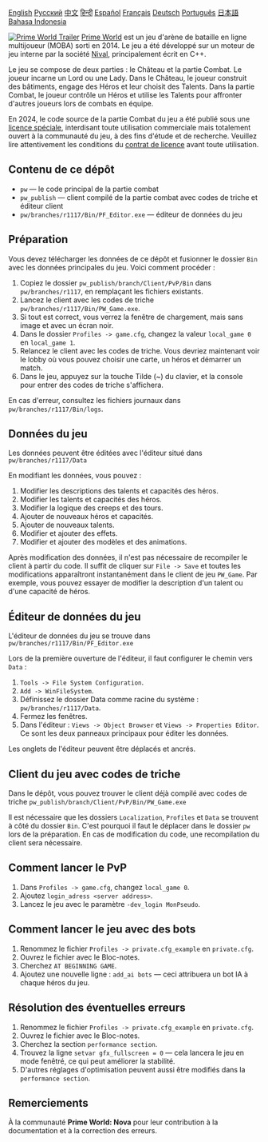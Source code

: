 [English](README.md)        [Русский](README_Russian.md)        [中文](README_Chinese.md)        [हिन्दी](README_Hindi.md)        [Español](README_Spanish.md)        [Français](README_French.md)        [Deutsch](README_German.md)        [Português](README_Portuguese.md)        [日本語](README_Japanese.md)        [Bahasa Indonesia](README_Indonesian.md)

[![Prime World Trailer](PW_trailer.png)](https://youtu.be/Fkd-zva4npI)
[Prime World](https://wikipedia.org/wiki/Prime_World) est un jeu d'arène de bataille en ligne multijoueur (MOBA) sorti en 2014. Le jeu a été développé sur un moteur de jeu interne par la société [Nival](http://nival.com/), principalement écrit en C++.

Le jeu se compose de deux parties : le Château et la partie Combat. Le joueur incarne un Lord ou une Lady. Dans le Château, le joueur construit des bâtiments, engage des Héros et leur choisit des Talents. Dans la partie Combat, le joueur contrôle un Héros et utilise les Talents pour affronter d'autres joueurs lors de combats en équipe.

En 2024, le code source de la partie Combat du jeu a été publié sous une [licence spéciale](LICENSE.md), interdisant toute utilisation commerciale mais totalement ouvert à la communauté du jeu, à des fins d'étude et de recherche.
Veuillez lire attentivement les conditions du [contrat de licence](LICENSE.md) avant toute utilisation.

## Contenu de ce dépôt
- `pw` — le code principal de la partie combat
- `pw_publish` — client compilé de la partie combat avec codes de triche et éditeur client
- `pw/branches/r1117/Bin/PF_Editor.exe` — éditeur de données du jeu

## Préparation
Vous devez télécharger les données de ce dépôt et fusionner le dossier `Bin` avec les données principales du jeu. Voici comment procéder :

1. Copiez le dossier `pw_publish/branch/Client/PvP/Bin` dans `pw/branches/r1117`, en remplaçant les fichiers existants.
2. Lancez le client avec les codes de triche `pw/branches/r1117/Bin/PW_Game.exe`.
3. Si tout est correct, vous verrez la fenêtre de chargement, mais sans image et avec un écran noir.
4. Dans le dossier `Profiles -> game.cfg`, changez la valeur `local_game 0` en `local_game 1`.
5. Relancez le client avec les codes de triche. Vous devriez maintenant voir le lobby où vous pouvez choisir une carte, un héros et démarrer un match.
6. Dans le jeu, appuyez sur la touche Tilde (~) du clavier, et la console pour entrer des codes de triche s'affichera.

En cas d'erreur, consultez les fichiers journaux dans `pw/branches/r1117/Bin/logs`.

## Données du jeu
Les données peuvent être éditées avec l'éditeur situé dans `pw/branches/r1117/Data`

En modifiant les données, vous pouvez :
1. Modifier les descriptions des talents et capacités des héros.
2. Modifier les talents et capacités des héros.
3. Modifier la logique des creeps et des tours.
4. Ajouter de nouveaux héros et capacités.
5. Ajouter de nouveaux talents.
6. Modifier et ajouter des effets.
7. Modifier et ajouter des modèles et des animations.

Après modification des données, il n'est pas nécessaire de recompiler le client à partir du code. Il suffit de cliquer sur `File -> Save` et toutes les modifications apparaîtront instantanément dans le client de jeu `PW_Game`. Par exemple, vous pouvez essayer de modifier la description d'un talent ou d'une capacité de héros.

## Éditeur de données du jeu
L'éditeur de données du jeu se trouve dans `pw/branches/r1117/Bin/PF_Editor.exe`

Lors de la première ouverture de l'éditeur, il faut configurer le chemin vers `Data` :
1. `Tools -> File System Configuration`.
2. `Add -> WinFileSystem`.
3. Définissez le dossier Data comme racine du système : `pw/branches/r1117/Data`.
4. Fermez les fenêtres.
5. Dans l'éditeur : `Views -> Object Browser` et `Views -> Properties Editor`. Ce sont les deux panneaux principaux pour éditer les données.

Les onglets de l'éditeur peuvent être déplacés et ancrés.

## Client du jeu avec codes de triche
Dans le dépôt, vous pouvez trouver le client déjà compilé avec codes de triche `pw_publish/branch/Client/PvP/Bin/PW_Game.exe`

Il est nécessaire que les dossiers `Localization`, `Profiles` et `Data` se trouvent à côté du dossier `Bin`. C'est pourquoi il faut le déplacer dans le dossier `pw` lors de la préparation. En cas de modification du code, une recompilation du client sera nécessaire.

## Comment lancer le PvP
1. Dans `Profiles -> game.cfg`, changez `local_game 0`.
2. Ajoutez `login_adress <server address>`.
3. Lancez le jeu avec le paramètre `-dev_login MonPseudo`.

## Comment lancer le jeu avec des bots
1. Renommez le fichier `Profiles -> private.cfg_example` en `private.cfg`.
2. Ouvrez le fichier avec le Bloc-notes.
3. Cherchez `AT BEGINNING GAME`.
4. Ajoutez une nouvelle ligne : `add_ai bots` — ceci attribuera un bot IA à chaque héros du jeu.

## Résolution des éventuelles erreurs
1. Renommez le fichier `Profiles -> private.cfg_example` en `private.cfg`.
2. Ouvrez le fichier avec le Bloc-notes.
3. Cherchez la section `performance section`.
4. Trouvez la ligne `setvar gfx_fullscreen = 0` — cela lancera le jeu en mode fenêtré, ce qui peut améliorer la stabilité.
5. D'autres réglages d'optimisation peuvent aussi être modifiés dans la `performance section`.

## Remerciements
À la communauté **Prime World: Nova** pour leur contribution à la documentation et à la correction des erreurs.
